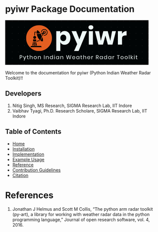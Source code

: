 # pyiwr Package Documentation
![pyiwr](images/pyiwr.png)

Welcome to the documentation for pyiwr (Python Indian Weather Radar Toolkit)!!

## Developers
1. Nitig Singh, MS Research, SIGMA Research Lab, IIT Indore
2. Vaibhav Tyagi, Ph.D. Research Scholare, SIGMA Research Lab, IIT Indore

## Table of Contents
- [Home](index.md)
- [Installation](installation.md)
- [Implementation](usage.md)
- [Example Usage](example.md)
- [Reference](Reference.md)
- [Contribution Guidelines](contribution.md)
- [Citation](citation.md)
  

# References

1. Jonathan J Helmus and Scott M Collis, “The python arm radar toolkit (py-art), a library for working with weather
radar data in the python programming language,” Journal of open research software, vol. 4, 2016.
